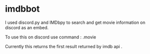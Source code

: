 # imdbbot

I used discord.py and IMDbpy to search and get movie information on discord as an embed.

To use this on discord use command : .movie <movie name>

Currently this returns the first result returned by imdb api .
